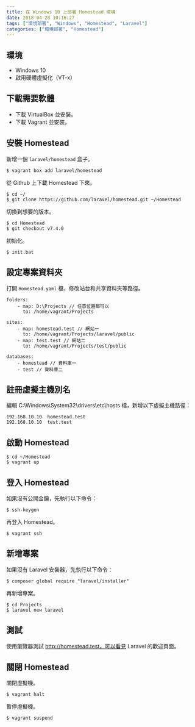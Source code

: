 ```yaml
---
title: 在 Windows 10 上部署 Homestead 環境
date: 2018-04-28 10:16:27
tags: ["環境部署", "Windows", "Homestead", "Laravel"]
categories: ["環境部署", "Homestead"]
---
```


## 環境
- Windows 10
- 啟用硬體虛擬化（VT-x）

## 下載需要軟體
- 下載 VirtualBox 並安裝。
- 下載 Vagrant 並安裝。

## 安裝 Homestead
新增一個 `laravel/homestead` 盒子。
```
$ vagrant box add laravel/homestead
```
從 Github 上下載 Homestead 下來。
```
$ cd ~/
$ git clone https://github.com/laravel/homestead.git ~/Homestead
```
切換到想要的版本。
```
$ cd Homestead
$ git checkout v7.4.0
```
初始化。
```
$ init.bat
```

## 設定專案資料夾
打開 `Homestead.yaml` 檔，修改站台和共享資料夾等路徑。
```
folders:
    - map: D:\Projects // 任意位置都可以
      to: /home/vagrant/Projects

sites:
    - map: homestead.test // 網站一
      to: /home/vagrant/Projects/laravel/public
    - map: test.test // 網站二
      to: /home/vagrant/Projects/test/public

databases:
    - homestead // 資料庫一
    - test // 資料庫二
```

## 註冊虛擬主機別名
編輯 C:\Windows\System32\drivers\etc\hosts 檔，新增以下虛擬主機路徑：
```
192.168.10.10  homestead.test
192.168.10.10  test.test
```

## 啟動 Homestead
```
$ cd ~/Homestead
$ vagrant up
```

## 登入 Homestead
如果沒有公開金鑰，先執行以下命令：
```
$ ssh-keygen
```
再登入 Homestead。
```
$ vagrant ssh
```

## 新增專案
如果沒有 Laravel 安裝器，先執行以下命令：
```
$ composer global require "laravel/installer"
```
再新增專案。
```
$ cd Projects
$ laravel new laravel
```

## 測試
使用瀏覽器測試 http://homestead.test，可以看見 Laravel 的歡迎頁面。

## 關閉 Homestead
關閉虛擬機。
```
$ vagrant halt
```
暫停虛擬機。
```
$ vagrant suspend
```